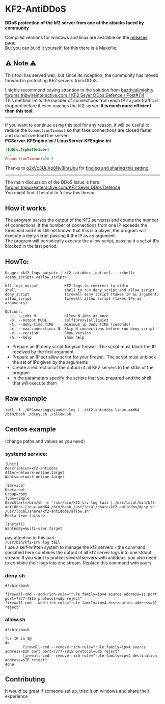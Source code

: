 # KF2-AntiDDoS
**DDoS protection of the kf2 server from one of the attacks faced by community**  

Compiled versions for windows and linux are available on the [releases page](https://github.com/GenZmeY/KF2-AntiDDoS/releases).  
But you can build it yourself, for this there is a Makefile.

## ⚠️ Note ⚠️
This tool has served well, but since its inception, the community has moved forward in protecting KF2 servers from DDoS.

I highly recommend paying attention to the solution from [baztheallmighty](https://forums.tripwireinteractive.com/index.php?members/baztheallmighty.110378/):  
[forums.tripwireinteractive.com / KF2 Sever DDos Defence / Post#114](https://forums.tripwireinteractive.com/index.php?threads/kf2-or-any-unreal-engine-3-server-on-redhat-centos-rocky-alma-linux-ddos-defense-with-the-help-of-firewalld.2337631/page-6#post-2355626)  
This method limits the number of connections from each IP so junk traffic is dropped before it even reaches the kf2 server. **It is much more efficient than this tool.**  
***
If you want to continue using this tool for any reason, it will be useful to reduce the `ConnectionTimeout` so that fake connections are closed faster and do not overload the server:  
**PCServer-KFEngine.ini / LinuxServer-KFEngine.ini**  
```ini
[IpDrv.TcpNetDriver]
...
ConnectionTimeout=20.0
```
Thanks to [o2xVc3UuXp0NyBihrUnu](https://forums.tripwireinteractive.com/index.php?members/o2xvc3uuxp0nybihrunu.95080/) for [finding and sharing this setting](https://forums.tripwireinteractive.com/index.php?threads/kf2-or-any-unreal-engine-3-server-on-redhat-centos-rocky-alma-linux-ddos-defense-with-the-help-of-firewalld.2337631/page-5#post-2355506).
***
The main discussion of the DDoS issue is here:  
[forums.tripwireinteractive.com/KF2 Sever DDos Defence](https://forums.tripwireinteractive.com/index.php?threads/kf2-or-any-unreal-engine-3-server-on-redhat-centos-rocky-alma-linux-ddos-defense-with-the-help-of-firewalld.2337631/)  
You might find it helpful to follow this thread.  

## How it works
The program parses the output of the KF2 server(s) and counts the number of connections. If the number of connections from one IP exceeds the threshold and it is still not known that this is a player, the program will execute a deny script passing it the IP as an argument.  
The program will periodically execute the allow script, passing it a set of IPs blocked in the last period.

## HowTo:
```
Usage: <kf2_logs_output> | kf2-antiddos [option]... <shell> <deny_script> <allow_script>

kf2_logs_output            KF2 logs to redirect to stdin
shell                      shell to run deny_script and allow_script
deny_script                firewall deny script (takes IP as argument)
allow_script               firewall allow script (takes IPs as arguments)

Options:
  -j, --jobs N             allow N jobs at once
  -o, --output MODE        self|proxy|all|quiet
  -t, --deny-time TIME     minimum ip deny TIME (seconds)
  -c, --max-connections N  Skip N connections before run deny script
  -v, --version            Show version
  -h, --help               Show help
```

- Prepare an IP deny script for your firewall. The script must block the IP received by the first argument 
- Prepare an IP set allow script for your firewall. The script must unblock the set of IPs given by the arguments 
- Сreate a redirection of the output of all KF2 servers to the stdin of the program 
- In the parameters specify the scripts that you prepared and the shell that will execute them 

## Raw example
```
tail -f ./KFGame/Logs/Launch.log | ./kf2-antiddos-linux-amd64 /bin/bash ./deny.sh ./allow.sh
```

## Centos example 
(change paths and values as you need) 
### systemd service:
```
[Unit]
Description=kf2-antiddos
After=network-online.target
Wants=network-online.target

[Service]
User=root
Group=root
Type=simple
ExecStart=/bin/sh -c '/usr/bin/kf2-srv log tail | /usr/local/bin/kf2-antiddos-linux-amd64 /bin/bash /usr/local/share/kf2-antiddos/deny.sh /usr/local/share/kf2-antiddos/allow.sh'
Restart=on-failure

[Install]
WantedBy=multi-user.target
```

pay attention to this part:  
`/usr/bin/kf2-srv log tail`  
I use a self-written system to manage the kf2 servers - the command specified here combines the output of all kf2 server logs into one stdout stream. If you want to protect several servers with antiddos, you also need to combine their logs into one stream. Replace this command with yours.

### deny.sh
```
#!/bin/bash

firewall-cmd --add-rich-rule="rule family=ipv4 source address=$1 port port=7777-7815 protocol=udp reject"
firewall-cmd --add-rich-rule="rule family=ipv4 destination address=$1 reject"
```

### allow.sh
```
#!/bin/bash

for IP in $@
do
        firewall-cmd --remove-rich-rule="rule family=ipv4 source address=$IP port port=7777-7815 protocol=udp reject"
        firewall-cmd --remove-rich-rule="rule family=ipv4 destination address=$IP reject"
done
```

## Contributing
It would be great if someone set up, tried it on windows and share their experience 


